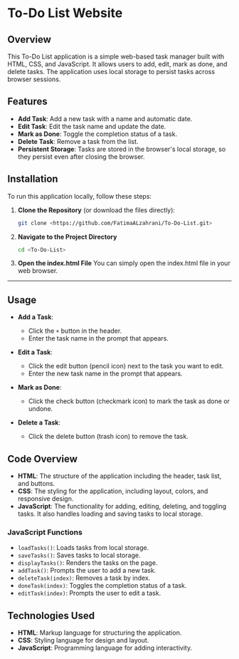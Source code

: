 # To-Do List Website

## Overview

This To-Do List application is a simple web-based task manager built with HTML, CSS, and JavaScript. It allows users to add, edit, mark as done, and delete tasks. The application uses local storage to persist tasks across browser sessions.

## Features

- **Add Task**: Add a new task with a name and automatic date.
- **Edit Task**: Edit the task name and update the date.
- **Mark as Done**: Toggle the completion status of a task.
- **Delete Task**: Remove a task from the list.
- **Persistent Storage**: Tasks are stored in the browser's local storage, so they persist even after closing the browser.

## Installation

To run this application locally, follow these steps:

1. **Clone the Repository** (or download the files directly):
   ```bash
   git clone <https://github.com/FatimaALzahrani/To-Do-List.git>
   
2. **Navigate to the Project Directory**
   ```bash
   cd <To-Do-List>

3. **Open the index.html File**
You can simply open the index.html file in your web browser.

<hr>

## Usage

- **Add a Task**:
  - Click the `+` button in the header.
  - Enter the task name in the prompt that appears.

- **Edit a Task**:
  - Click the edit button (pencil icon) next to the task you want to edit.
  - Enter the new task name in the prompt that appears.

- **Mark as Done**:
  - Click the check button (checkmark icon) to mark the task as done or undone.

- **Delete a Task**:
  - Click the delete button (trash icon) to remove the task.

## Code Overview

- **HTML**: The structure of the application including the header, task list, and buttons.
- **CSS**: The styling for the application, including layout, colors, and responsive design.
- **JavaScript**: The functionality for adding, editing, deleting, and toggling tasks. It also handles loading and saving tasks to local storage.

### JavaScript Functions

- `loadTasks()`: Loads tasks from local storage.
- `saveTasks()`: Saves tasks to local storage.
- `displayTasks()`: Renders the tasks on the page.
- `addTask()`: Prompts the user to add a new task.
- `deleteTask(index)`: Removes a task by index.
- `doneTask(index)`: Toggles the completion status of a task.
- `editTask(index)`: Prompts the user to edit a task.

## Technologies Used

- **HTML**: Markup language for structuring the application.
- **CSS**: Styling language for design and layout.
- **JavaScript**: Programming language for adding interactivity.

